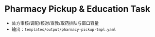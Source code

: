 # Pharmacy Pickup & Education Task

- 处方审核/调配/核对/宣教/取药排队与窗口容量
- 输出：`templates/output/pharmacy-pickup-tmpl.yaml`
